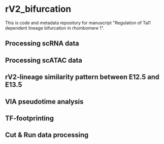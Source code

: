 # rV2_bifurcation

This is code and metadata repository for manuscript "Regulation of Tal1 dependent lineage bifurcation in rhombomere 1".

## Processing scRNA data

## Processing scATAC data

## rV2-lineage similarity pattern between E12.5 and E13.5

## VIA pseudotime analysis

## TF-footprinting

## Cut & Run data processing
